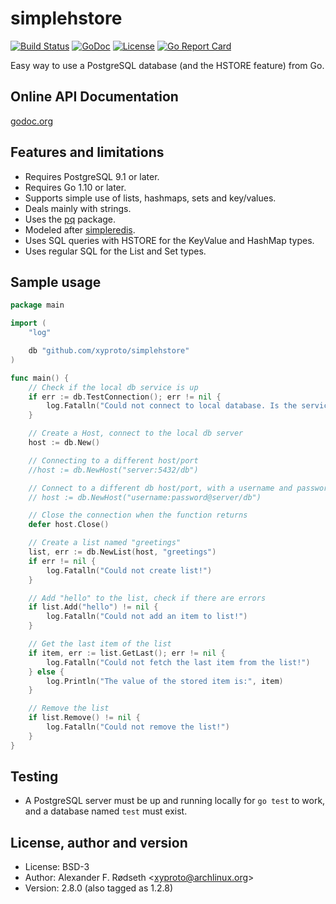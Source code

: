 simplehstore
===========

[![Build Status](https://travis-ci.com/xyproto/simplehstore.svg?branch=master)](https://travis-ci.com/xyproto/simplehstore)
[![GoDoc](https://godoc.org/github.com/xyproto/simplehstore?status.svg)](http://godoc.org/github.com/xyproto/simplehstore)
[![License](http://img.shields.io/badge/license-BSD-blue.svg?style=flat)](https://raw.githubusercontent.com/xyproto/simplehstore/master/LICENSE)
[![Go Report Card](https://goreportcard.com/badge/github.com/xyproto/simplehstore)](https://goreportcard.com/report/github.com/xyproto/simplehstore)


Easy way to use a PostgreSQL database (and the HSTORE feature) from Go.


Online API Documentation
------------------------

[godoc.org](http://godoc.org/github.com/xyproto/simplehstore)


Features and limitations
------------------------

* Requires PostgreSQL 9.1 or later.
* Requires Go 1.10 or later.
* Supports simple use of lists, hashmaps, sets and key/values.
* Deals mainly with strings.
* Uses the [pq](https://github.com/lib/pq) package.
* Modeled after [simpleredis](https://github.com/xyproto/simpleredis).
* Uses SQL queries with HSTORE for the KeyValue and HashMap types.
* Uses regular SQL for the List and Set types.

Sample usage
------------

~~~go
package main

import (
    "log"

    db "github.com/xyproto/simplehstore"
)

func main() {
    // Check if the local db service is up
    if err := db.TestConnection(); err != nil {
        log.Fatalln("Could not connect to local database. Is the service up and running?")
    }

    // Create a Host, connect to the local db server
    host := db.New()

    // Connecting to a different host/port
    //host := db.NewHost("server:5432/db")

    // Connect to a different db host/port, with a username and password
    // host := db.NewHost("username:password@server/db")

    // Close the connection when the function returns
    defer host.Close()

    // Create a list named "greetings"
    list, err := db.NewList(host, "greetings")
    if err != nil {
        log.Fatalln("Could not create list!")
    }

    // Add "hello" to the list, check if there are errors
    if list.Add("hello") != nil {
        log.Fatalln("Could not add an item to list!")
    }

    // Get the last item of the list
    if item, err := list.GetLast(); err != nil {
        log.Fatalln("Could not fetch the last item from the list!")
    } else {
        log.Println("The value of the stored item is:", item)
    }

    // Remove the list
    if list.Remove() != nil {
        log.Fatalln("Could not remove the list!")
    }
}
~~~

Testing
-------

* A PostgreSQL server must be up and running locally for `go test` to work, and a database named `test` must exist.


License, author and version
---------------------------

* License: BSD-3
* Author: Alexander F. Rødseth &lt;xyproto@archlinux.org&gt;
* Version: 2.8.0 (also tagged as 1.2.8)
